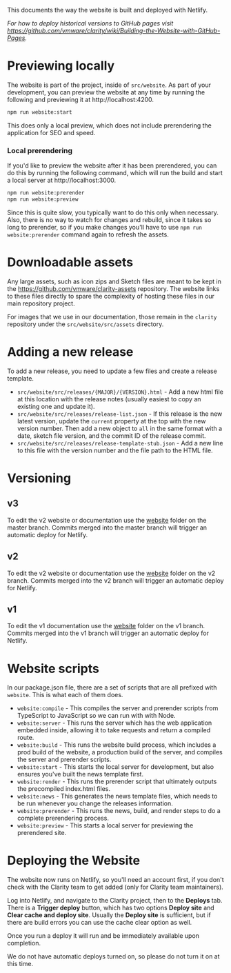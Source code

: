 This documents the way the website is built and deployed with Netlify. 

_For how to deploy historical versions to GitHub pages visit https://github.com/vmware/clarity/wiki/Building-the-Website-with-GitHub-Pages._

# Previewing locally

The website is part of the project, inside of `src/website`. As part of your development, you can preview the website at any time by running the following and previewing it at http://localhost:4200. 

```bash
npm run website:start
```

This does only a local preview, which does not include prerendering the application for SEO and speed.

### Local prerendering

If you'd like to preview the website after it has been prerendered, you can do this by running the following command, which will run the build and start a local server at http://localhost:3000.

```bash
npm run website:prerender
npm run website:preview
```

Since this is quite slow, you typically want to do this only when necessary. Also, there is no way to watch for changes and rebuild, since it takes so long to prerender, so if you make changes you'll have to use `npm run website:prerender` command again to refresh the assets.

# Downloadable assets

Any large assets, such as icon zips and Sketch files are meant to be kept in the https://github.com/vmware/clarity-assets repository. The website links to these files directly to spare the complexity of hosting these files in our main repository project.

For images that we use in our documentation, those remain in the `clarity` repository under the `src/website/src/assets` directory.

# Adding a new release

To add a new release, you need to update a few files and create a release template.

* `src/website/src/releases/{MAJOR}/{VERSION}.html` - Add a new html file at this location with the release notes (usually easiest to copy an existing one and update it).
* `src/website/src/releases/release-list.json` - If this release is the new latest version, update the `current` property at the top with the new version number. Then add a new object to `all` in the same format with a date, sketch file version, and the commit ID of the release commit.
* `src/website/src/releases/release-template-stub.json` - Add a new line to this file with the version number and the file path to the HTML file.

# Versioning

## v3
To edit the v2 website or documentation use the [website](https://github.com/vmware/clarity/tree/master/src/website) folder on the master branch. Commits merged into the master branch will trigger an automatic deploy for Netlify.

## v2
To edit the v2 website or documentation use the [website](https://github.com/vmware/clarity/tree/master/src/website) folder on the v2 branch. Commits merged into the v2 branch will trigger an automatic deploy for Netlify.

## v1
To edit the v1 documentation use the [website](https://github.com/vmware/clarity/tree/v1/src/website) folder on the v1 branch. Commits merged into the v1 branch will trigger an automatic deploy for Netlify.

# Website scripts

In our package.json file, there are a set of scripts that are all prefixed with `website`. This is what each of them does.

* `website:compile` - This compiles the server and prerender scripts from TypeScript to JavaScript so we can run with with Node.
* `website:server` - This runs the server which has the web application embedded inside, allowing it to take requests and return a compiled route.
* `website:build` - This runs the website build process, which includes a prod build of the website, a production build of the server, and compiles the server and prerender scripts.
* `website:start` - This starts the local server for development, but also ensures you've built the news template first.
* `website:render` - This runs the prerender script that ultimately outputs the precompiled index.html files.
* `website:news` - This generates the news template files, which needs to be run whenever you change the releases information.
* `website:prerender` - This runs the news, build, and render steps to do a complete prerendering process.
* `website:preview` - This starts a local server for previewing the prerendered site.

# Deploying the Website

The website now runs on Netlify, so you'll need an account first, if you don't check with the Clarity team to get added (only for Clarity team maintainers).

Log into Netlify, and navigate to the Clarity project, then to the **Deploys** tab. There is a **Trigger deploy** button, which has two options **Deploy site** and **Clear cache and deploy site**. Usually the **Deploy site** is sufficient, but if there are build errors you can use the cache clear option as well. 

Once you run a deploy it will run and be immediately available upon completion.

We do not have automatic deploys turned on, so please do not turn it on at this time.